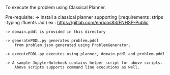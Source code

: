To execute the problem using Classical Planner.

Pre-requisite:
    -> Install a classical planner supporting 
        (:requirements :strips :typing :fluents :adl)
        ex : https://gitlab.com/enricos83/ENHSP-Public
    
    -> domain.pddl is provided in this directory

    -> generatePDDL.py generates problem.pddl 
        from problem.json generated using ProblemGenerator.

    -> executePDDL.py executes using planner, domain.pddl and problem.pddl

    -> A sample JupyterNotebook contains helper script for above scripts.
        Above scripts supports command line executions as well.